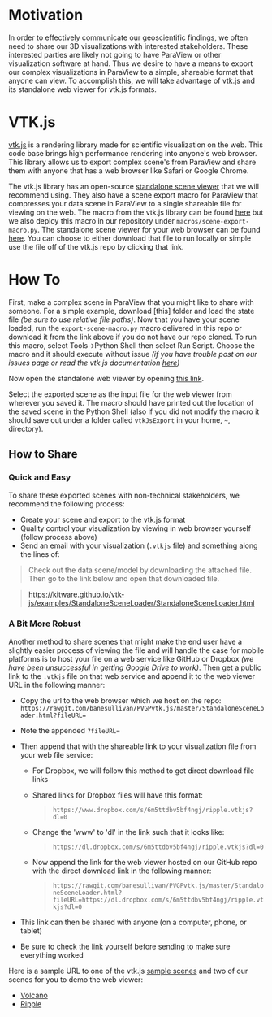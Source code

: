 # Motivation
In order to effectively communicate our geoscientific findings, we often need to share our 3D visualizations with interested stakeholders. These interested parties are likely not going to have ParaView or other visualization software at hand. Thus we desire to have a means to export our complex visualizations in ParaView to a simple, shareable format that anyone can view. To accomplish this, we will take advantage of vtk.js and its standalone web viewer for vtk.js formats.

# VTK.js
[vtk.js](https://kitware.github.io/vtk-js/) is a rendering library made for scientific visualization on the web. This code base brings high performance rendering into anyone's web browser. This library allows us to export complex scene's from ParaView and share them with anyone that has a web browser like Safari or Google Chrome.

The vtk.js library has an open-source [standalone scene viewer](https://kitware.github.io/vtk-js/examples/StandaloneSceneLoader.html) that we will recommend using. They also have a scene export macro for ParaView that compresses your data scene in ParaView to a single shareable file for viewing on the web. The macro from the vtk.js library can be found [here](https://raw.githubusercontent.com/Kitware/vtk-js/master/Utilities/ParaView/export-scene-macro.py) but we also deploy this macro in our repository under `macros/scene-export-macro.py`. The standalone scene viewer for your web browser can be found [here](https://kitware.github.io/vtk-js/examples/StandaloneSceneLoader/StandaloneSceneLoader.html). You can choose to either download that file to run locally or simple use the file off of the vtk.js repo by clicking that link.

# How To
First, make a complex scene in ParaView that you might like to share with someone. For a simple example, download [this] folder and load the state file *(be sure to use relative file paths)*. Now that you have your scene loaded, run the `export-scene-macro.py` macro delivered in this repo or download it from the link above if you do not have our repo cloned. To run this macro, select Tools->Python Shell then select Run Script. Choose the macro and it should execute without issue *(if you have trouble post on our issues page or read the vtk.js documentation [here](https://kitware.github.io/vtk-js/examples/StandaloneSceneLoader.html))*

Now open the standalone web viewer by opening [this link](https://kitware.github.io/vtk-js/examples/StandaloneSceneLoader/StandaloneSceneLoader.html).

Select the exported scene as the input file for the web viewer from wherever you saved it. The macro should have printed out the location of the saved scene in the Python Shell (also if you did not modify the macro it should save out under a folder called `vtkJsExport` in your home, `~`, directory).

## How to Share

### Quick and Easy
To share these exported scenes with non-technical stakeholders, we recommend the following process:

- Create your scene and export to the vtk.js format
- Quality control your visualization by viewing in web browser yourself (follow process above)
- Send an email with your visualization (`.vtkjs` file) and something along the lines of:


> Check out the data scene/model by downloading the attached file. Then go to the link below and open that downloaded file.

> https://kitware.github.io/vtk-js/examples/StandaloneSceneLoader/StandaloneSceneLoader.html


### A Bit More Robust
Another method to share scenes that might make the end user have a slightly easier process of viewing the file and will handle the case for mobile platforms is to host your file on a web service like GitHub or Dropbox *(we have been unsuccessful in getting Google Drive to work)*. Then get a public link to the `.vtkjs` file on that web service and append it to the web viewer URL in the following manner:

- Copy the url to the web browser which we host on the repo: `https://rawgit.com/banesullivan/PVGPvtk.js/master/StandaloneSceneLoader.html?fileURL=`
- Note the appended `?fileURL=`
- Then append that with the shareable link to your visualization file from your web file service:
    - For Dropbox, we will follow this method to get direct download file links
    - Shared links for Dropbox files will have this format:

        > `https://www.dropbox.com/s/6m5ttdbv5bf4ngj/ripple.vtkjs?dl=0`

    - Change the 'www' to 'dl' in the link such that it looks like:

        > `https://dl.dropbox.com/s/6m5ttdbv5bf4ngj/ripple.vtkjs?dl=0`

    - Now append the link for the web viewer hosted on our GitHub repo with the direct download link in the following manner:

        > `https://rawgit.com/banesullivan/PVGPvtk.js/master/StandaloneSceneLoader.html?fileURL=https://dl.dropbox.com/s/6m5ttdbv5bf4ngj/ripple.vtkjs?dl=0`


- This link can then be shared with anyone (on a computer, phone, or tablet)
- Be sure to check the link yourself before sending to make sure everything worked


Here is a sample URL to one of the vtk.js [sample scenes](https://rawgit.com/banesullivan/PVGPvtk.js/master/StandaloneSceneLoader.html?fileURL=https://data.kitware.com/api/v1/file/587003c38d777f05f44a5c93/download) and two of our scenes for you to demo the web viewer:

- [Volcano](https://rawgit.com/banesullivan/PVGPvtk.js/master/StandaloneSceneLoader.html?fileURL=https://dl.dropbox.com/s/6gxax6fp9muk65e/SampleVis.vtkjs?dl=0)
- [Ripple](https://rawgit.com/banesullivan/PVGPvtk.js/master/StandaloneSceneLoader.html?fileURL=https://dl.dropbox.com/s/6m5ttdbv5bf4ngj/ripple.vtkjs?dl=0)
